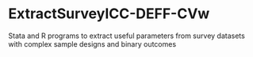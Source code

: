 # ExtractSurveyICC-DEFF-CVw
Stata and R programs to extract useful parameters from survey datasets with complex sample designs and binary outcomes

